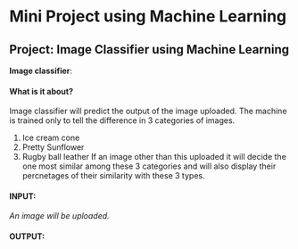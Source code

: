 # Mini Project using Machine Learning
## Project: Image Classifier using Machine Learning
**Image classifier**:
#### What is it about?
Image classifier will predict the output of the image uploaded.
The machine is trained only to tell the difference in 3 categories of images.
1. Ice cream cone
2. Pretty Sunflower
3. Rugby ball leather
If an image other than this uploaded it will decide the one most similar among these 3 categories and will also display their percnetages of their similarity with these 3 types.
#### INPUT: 
_An image will be uploaded._
#### OUTPUT:


